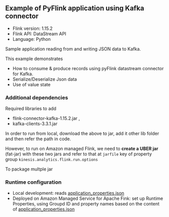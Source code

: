 ## Example of PyFlink application using Kafka connector


* Flink version: 1.15.2
* Flink API: DataStream API
* Language: Python

Sample application reading from and writing JSON data to Kafka.

This example demonstrates 
* How to consume & produce records using pyFlink datastream connector for Kafka. 
* Serialize/Deserialize Json data
* Use of value state


### Additional dependencies

Required libraries to add
* flink-connector-kafka-1.15.2.jar ,
* kafka-clients-3.3.1.jar

In order to run from local, download the above to jar,  add it other lib folder and then refer the path in code.

However, to run on Amazon managed Flink, we need to **create a UBER jar** (fat-jar) with these two jars and refer to that at `jarfile` key of property group `kinesis.analytics.flink.run.options`

To package multple jar

### Runtime configuration

* Local development: reads [application_properties.json](./application_properties.json)
* Deployed on Amazon Managed Service for Apache Fink: set up Runtime Properties, using Groupd ID and property names based on the content of [application_properties.json](./application_properties.json)
